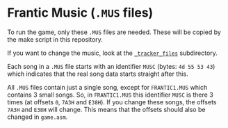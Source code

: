 # Frantic Music (`.MUS` files)

To run the game, only these `.MUS` files are needed. These will be copied by the make script in this repository.

If you want to change the music, look at the [`_tracker_files`](./_tracker_files) subdirectory.

Each song in a `.MUS` file starts with an identifier `MUSC` (bytes: `4d 55 53 43`) which indicates that the real song data starts straight after this. 

All `.MUS` files contain just a single song, except for `FRANTIC1.MUS` which contains 3 small songs. So, in `FRANTIC1.MUS` this identifier `MUSC` is there 3 times (at offsets `0`, `7A3H` and `E38H`). If you change these songs, the offsets `7A3H` and `E38H` will change. This means that the offsets should also be changed in `game.asm`.

